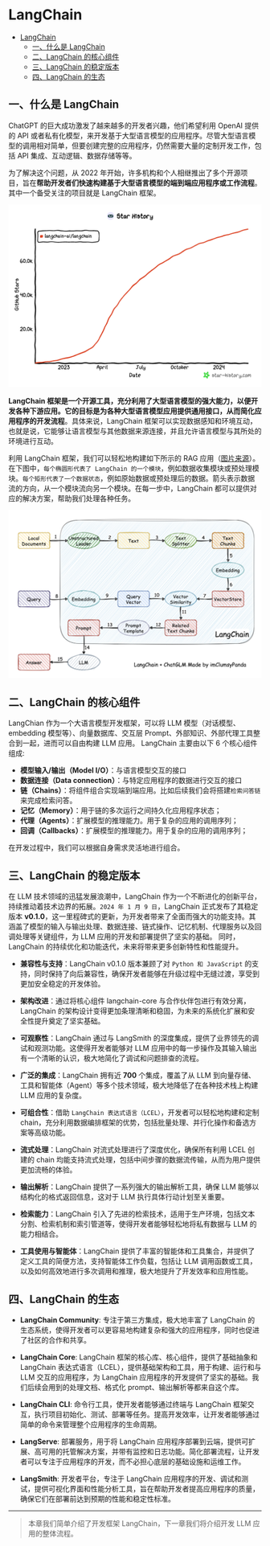 # LangChain

- [LangChain](#langchain)
  - [一、什么是 LangChain](#一什么是-langchain)
  - [二、LangChain 的核心组件](#二langchain-的核心组件)
  - [三、LangChain 的稳定版本](#三langchain-的稳定版本)
  - [四、LangChain 的生态](#四langchain-的生态)

## 一、什么是 LangChain

ChatGPT 的巨大成功激发了越来越多的开发者兴趣，他们希望利用 OpenAI 提供的 API 或者私有化模型，来开发基于大型语言模型的应用程序。尽管大型语言模型的调用相对简单，但要创建完整的应用程序，仍然需要大量的定制开发工作，包括 API 集成、互动逻辑、数据存储等等。

为了解决这个问题，从 2022 年开始，许多机构和个人相继推出了多个开源项目，旨在**帮助开发者们快速构建基于大型语言模型的端到端应用程序或工作流程**。其中一个备受关注的项目就是 LangChain 框架。

![LangChain 的 star_history](../figures/C1-3-langchain_star_history.png)

**LangChain 框架是一个开源工具，充分利用了大型语言模型的强大能力，以便开发各种下游应用。它的目标是为各种大型语言模型应用提供通用接口，从而简化应用程序的开发流程**。具体来说，LangChain 框架可以实现数据感知和环境互动，也就是说，它能够让语言模型与其他数据来源连接，并且允许语言模型与其所处的环境进行互动。

利用 LangChain 框架，我们可以轻松地构建如下所示的 RAG 应用（[图片来源](https://github.com/chatchat-space/Langchain-Chatchat/blob/master/img/langchain+chatglm.png)）。在下图中，`每个椭圆形代表了 LangChain 的一个模块`，例如数据收集模块或预处理模块。`每个矩形代表了一个数据状态`，例如原始数据或预处理后的数据。箭头表示数据流的方向，从一个模块流向另一个模块。在每一步中，LangChain 都可以提供对应的解决方案，帮助我们处理各种任务。

![Langchain 示意图](../figures/C1-3-langchain.png)

## 二、LangChain 的核心组件

LangChian 作为一个大语言模型开发框架，可以将 LLM 模型（对话模型、embedding 模型等）、向量数据库、交互层 Prompt、外部知识、外部代理工具整合到一起，进而可以自由构建 LLM 应用。 LangChain 主要由以下 6 个核心组件组成:

- **模型输入/输出（Model I/O）**：与语言模型交互的接口
- **数据连接（Data connection）**：与特定应用程序的数据进行交互的接口
- **链（Chains）**：将组件组合实现端到端应用。比如后续我们会将搭建`检索问答链`来完成检索问答。
- **记忆（Memory）**：用于链的多次运行之间持久化应用程序状态；
- **代理（Agents）**：扩展模型的推理能力。用于复杂的应用的调用序列；
- **回调（Callbacks）**：扩展模型的推理能力。用于复杂的应用的调用序列；

在开发过程中，我们可以根据自身需求灵活地进行组合。

## 三、LangChain 的稳定版本

在 LLM 技术领域的迅猛发展浪潮中，LangChain 作为一个不断进化的创新平台，持续推动着技术边界的拓展。`2024 年 1 月 9 日`，LangChain 正式发布了其稳定版本 **v0.1.0**，这一里程碑式的更新，为开发者带来了全面而强大的功能支持。其涵盖了模型的输入与输出处理、数据连接、链式操作、记忆机制、代理服务以及回调处理等关键组件，为 LLM 应用的开发和部署提供了坚实的基础。
同时，LangChain 的持续优化和功能迭代，未来将带来更多创新特性和性能提升。

- **兼容性与支持**：LangChain v0.1.0 版本兼顾了对 `Python 和 JavaScript` 的支持，同时保持了向后兼容性，确保开发者能够在升级过程中无缝过渡，享受到更加安全稳定的开发体验。

- **架构改进**：通过将核心组件 langchain-core 与合作伙伴包进行有效分离，LangChain 的架构设计变得更加条理清晰和稳固，为未来的系统化扩展和安全性提升奠定了坚实基础。

- **可观察性**：LangChain 通过与 LangSmith 的深度集成，提供了业界领先的调试和观测功能。这使得开发者能够对 LLM 应用中的每一步操作及其输入输出有一个清晰的认识，极大地简化了调试和问题排查的流程。

- **广泛的集成**：LangChain 拥有近 **700** 个集成，覆盖了从 LLM 到向量存储、工具和智能体（Agent）等多个技术领域，极大地降低了在各种技术栈上构建 LLM 应用的复杂度。

- **可组合性**：借助 `LangChain 表达式语言（LCEL）`，开发者可以轻松地构建和定制 chain，充分利用数据编排框架的优势，包括批量处理、并行化操作和备选方案等高级功能。

- **流式处理**：LangChain 对流式处理进行了深度优化，确保所有利用 LCEL 创建的 chain 均能支持流式处理，包括中间步骤的数据流传输，从而为用户提供更加流畅的体验。

- **输出解析**：LangChain 提供了一系列强大的输出解析工具，确保 LLM 能够以结构化的格式返回信息，这对于 LLM 执行具体行动计划至关重要。

- **检索能力**：LangChain 引入了先进的检索技术，适用于生产环境，包括文本分割、检索机制和索引管道等，使得开发者能够轻松地将私有数据与 LLM 的能力相结合。

- **工具使用与智能体**：LangChain 提供了丰富的智能体和工具集合，并提供了定义工具的简便方法，支持智能体工作负载，包括让 LLM 调用函数或工具，以及如何高效地进行多次调用和推理，极大地提升了开发效率和应用性能。

## 四、LangChain 的生态

- **LangChain Community**: 专注于第三方集成，极大地丰富了 LangChain 的生态系统，使得开发者可以更容易地构建复杂和强大的应用程序，同时也促进了社区的合作和共享。

- **LangChain Core**: LangChain 框架的核心库、核心组件，提供了基础抽象和 LangChain 表达式语言（LCEL），提供基础架构和工具，用于构建、运行和与 LLM 交互的应用程序，为 LangChain 应用程序的开发提供了坚实的基础。我们后续会用到的处理文档、格式化 prompt、输出解析等都来自这个库。

- **LangChain CLI**: 命令行工具，使开发者能够通过终端与 LangChain 框架交互，执行项目初始化、测试、部署等任务。提高开发效率，让开发者能够通过简单的命令来管理整个应用程序的生命周期。

- **LangServe**: 部署服务，用于将 LangChain 应用程序部署到云端，提供可扩展、高可用的托管解决方案，并带有监控和日志功能。简化部署流程，让开发者可以专注于应用程序的开发，而不必担心底层的基础设施和运维工作。

- **LangSmith**: 开发者平台，专注于 LangChain 应用程序的开发、调试和测试，提供可视化界面和性能分析工具，旨在帮助开发者提高应用程序的质量，确保它们在部署前达到预期的性能和稳定性标准。

---

> 本章我们简单介绍了开发框架 LangChain，下一章我们将介绍开发 LLM 应用的整体流程。
